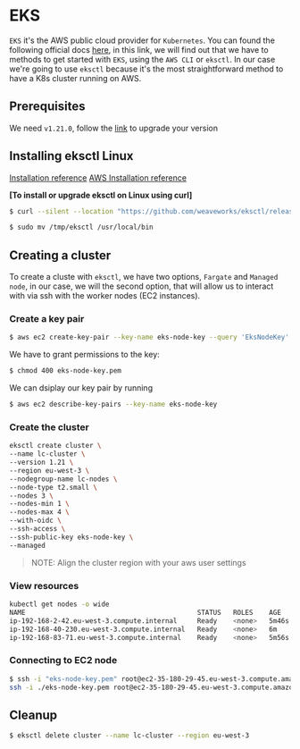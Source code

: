 # EKS

`EKS` it's the AWS public cloud provider for `Kubernetes`. You can found the following official docs [here](https://docs.aws.amazon.com/eks/latest/userguide/getting-started.html), in this link, we will  find out that we have to methods to get started with `EKS`, using the `AWS CLI`  or `eksctl`. In our case we're going to use `eksctl` because it's the most straightforward method to have a K8s cluster running on AWS. 

## Prerequisites

We need `v1.21.0`, follow the [link](https://docs.aws.amazon.com/eks/latest/userguide/install-kubectl.html) to upgrade your version

## Installing eksctl Linux

[Installation reference](https://eksctl.io/introduction/#installation)
[AWS Installation reference](https://docs.aws.amazon.com/eks/latest/userguide/eksctl.html)

**[To install or upgrade eksctl on Linux using curl]**

```bash
$ curl --silent --location "https://github.com/weaveworks/eksctl/releases/latest/download/eksctl_$(uname -s)_amd64.tar.gz" | tar xz -C /tmp
```

```bash
$ sudo mv /tmp/eksctl /usr/local/bin
```

## Creating a cluster

To create a cluste with `eksctl`, we have two options, `Fargate` and `Managed node`, in our case, we will the second option, that will allow us to interact with via ssh with the worker nodes (EC2 instances).

### Create a key pair

```bash
$ aws ec2 create-key-pair --key-name eks-node-key --query 'EksNodeKey' > eks-node-key.pem
```

We have to grant permissions to the key:

```bash
$ chmod 400 eks-node-key.pem
```

We can dsiplay our key pair by running

```bash
$ aws ec2 describe-key-pairs --key-name eks-node-key
``` 

### Create the cluster

```bash
eksctl create cluster \
--name lc-cluster \
--version 1.21 \
--region eu-west-3 \
--nodegroup-name lc-nodes \
--node-type t2.small \
--nodes 3 \
--nodes-min 1 \
--nodes-max 4 \
--with-oidc \
--ssh-access \
--ssh-public-key eks-node-key \
--managed
```

> NOTE: Align the cluster region with your aws user settings

### View resources

```bash
kubectl get nodes -o wide
NAME                                           STATUS   ROLES    AGE     VERSION               INTERNAL-IP      EXTERNAL-IP      OS-IMAGE         KERNEL-VERSION                CONTAINER-RUNTIME
ip-192-168-2-42.eu-west-3.compute.internal     Ready    <none>   5m46s   v1.21.2-eks-c1718fb   192.168.2.42     15.237.24.145    Amazon Linux 2   5.4.129-63.229.amzn2.x86_64   docker://19.3.13
ip-192-168-40-230.eu-west-3.compute.internal   Ready    <none>   6m      v1.21.2-eks-c1718fb   192.168.40.230   35.180.29.45     Amazon Linux 2   5.4.129-63.229.amzn2.x86_64   docker://19.3.13
ip-192-168-83-71.eu-west-3.compute.internal    Ready    <none>   5m56s   v1.21.2-eks-c1718fb   192.168.83.71    15.236.247.143   Amazon Linux 2   5.4.129-63.229.amzn2.x86_64   docker://19.3.13
```

### Connecting to EC2 node

```bash
$ ssh -i "eks-node-key.pem" root@ec2-35-180-29-45.eu-west-3.compute.amazonaws.com
ssh -i ./eks-node-key.pem root@ec2-35-180-29-45.eu-west-3.compute.amazonaws.com
```

## Cleanup

```bash
$ eksctl delete cluster --name lc-cluster --region eu-west-3
```